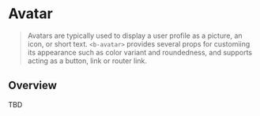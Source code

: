 # Avatar

> Avatars are typically used to display a user profile as a picture, an icon, or short text.
> `<b-avatar>` provides several props for customiing its appearance such as color variant and
> roundedness, and supports acting as a button, link or router link.

## Overview

TBD
